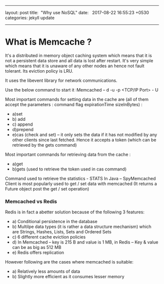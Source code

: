 
---

layout: post
title:  "Why use NoSQL"
date:   2017-08-22 16:55:23 +0530
categories: jekyll update

---



# What is Memcache ?
It's a distributed in memory object caching system which means that it is not a persistent data store and all data is lost after 
restart. It's very simple which means that it is unaware of any other nodes an hence not fault tolerant. Its eviction policy is LRU.

It uses the libevent library for network communications. 

Use the below command to start it :Memcached – d -u <UserName> -p <TCP/IP Port> - U <UDP Port>

Most important commands for setting data in the cache are (all of them accept the parameters : command flag expirationTime sizeInBytes) :
* a)set
* b) add
* c) append
* d)prepend
* e)cas (check and set) – it only sets the data if it has not modified by any other clients since last fetched. 
Hence it accepts a token (which can be retrieved by the gets command)

Most important commands for retrieving data from the cache :
* a)get
* b)gets (used to retrieve the token used in cas command)

Command used to retrieve the statistics - STATS
In Java – SpyMemcached Client is most popularly used to get / set data with memcached (It returns a Future object post the get / set operation)

### Memcached vs Redis
Redis is in fact a abetter solution because of the following 3 features:
* a) Conditional persistence in the database
* b) Multilpe data types (it is rather a data structure mechanism) which are Strings, Hashes, Lists, Sets and Ordered Sets
* c) 6 different cache eviction policies
* d) In Memcached – key is 215 B and value is 1 MB, in Redis – Key & value can be as big as 512 MB
* e) Redis offers replication

However following are the cases where memcached is suitable:
* a) Relatively less amounts of data
* b) Slightly more efficient as it consumes lesser memory
